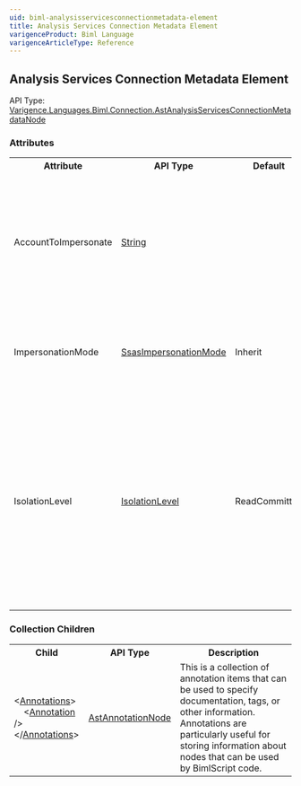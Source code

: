 ```yaml
---
uid: biml-analysisservicesconnectionmetadata-element
title: Analysis Services Connection Metadata Element
varigenceProduct: Biml Language
varigenceArticleType: Reference
---
```

## Analysis Services Connection Metadata Element<div class="AssemblyInfoGroup"><div class="CrossReferenceGroup"><div class="CrossReferenceHeader">API Type:</div><div class="CrossReferenceValue"><a href="../api-reference/Varigence.Languages.Biml.Connection.AstAnalysisServicesConnectionMetadataNode.html">Varigence.Languages.Biml.Connection.AstAnalysisServicesConnectionMetadataNode</a></div></div></div><div class="AttributeGroup"><h3>Attributes</h3><table id="AttributeList" class="AttributeList"><tbody><tr><th class="AttributeNameColumnHeader">Attribute</th><th class="AttributeTypeColumnHeader">API Type</th><th class="AttributeDefaultColumnHeader">Default</th><th class="AttributeSummaryColumnHeader">Description</th></tr><tr class="ad0"><td class="AttributeName">AccountToImpersonate</td><td class="AttributeType"><a href="https://msdn.microsoft.com/en-us/library/System.String.aspx">String</a></td><td class="AttributeDefault">&nbsp;</td><td class="AttributeSummary"><div class ="SummaryItem">Specifies the user account that should be impersonated when connecting to SQL Server Analysis Services (SSAS).  This value is only used and is required when ImpersonationMode is set to ImpersonateAccount. </div></td></tr><tr class="ad1"><td class="AttributeName">ImpersonationMode</td><td class="AttributeType"><a href="../api-reference/Varigence.Languages.Biml.Connection.SsasImpersonationMode.html">SsasImpersonationMode</a></td><td class="AttributeDefault">Inherit</td><td class="AttributeSummary"><div class ="SummaryItem">Specifies the impersonation mode that should be used when connecting to the SQL Server Analysis Services (SSAS) instance. </div></td></tr><tr class="ad0"><td class="AttributeName">IsolationLevel</td><td class="AttributeType"><a href="../api-reference/Varigence.Languages.Biml.Task.IsolationLevel.html">IsolationLevel</a></td><td class="AttributeDefault">ReadCommitted</td><td class="AttributeSummary"><div class ="SummaryItem">Specifies the isolation level to use when executing commands.  This will determine the degree to which individual transactions are isolated from each other including resource usage, interactions between data modifications, and rollback granularity.  Permitted values include ReadCommitted and Snapshot. </div></td></tr></tbody></table></div><div class="ChildGroup">### Collection Children<table id="ChildList" class="ChildList"><tbody><tr><th class="ChildNameColumnHeader">Child</th><th class="ChildTypeColumnHeader">API Type</th><th class="ChildSummaryColumnHeader">Description</th></tr><tr class="cd0"><td class="ChildName"><span class="punc">&lt;</span><a href=Varigence.Languages.Biml.AstNode_Annotations.html">Annotations</a><span class="punc">&gt;</span><br />&nbsp;&nbsp;&nbsp;&nbsp;<span class="punc">&lt;</span><a href=Varigence.Languages.Biml.AstAnnotationNode.html">Annotation</a> <span class="punc">/&gt;</span><br /><span class="punc">&lt;/</span><a href=Varigence.Languages.Biml.AstNode_Annotations.html">Annotations</a><span class="punc">&gt;</span></td><td class="ChildType"><a href="../api-reference/Varigence.Languages.Biml.AstAnnotationNode.html">AstAnnotationNode</a></td><td class="ChildSummary"><div class ="SummaryItem">This is a collection of annotation items that can be used to specify documentation, tags, or other information.  Annotations are particularly useful for storing information about nodes that can be used by BimlScript code. </div> </td></tr></tbody></table></div>